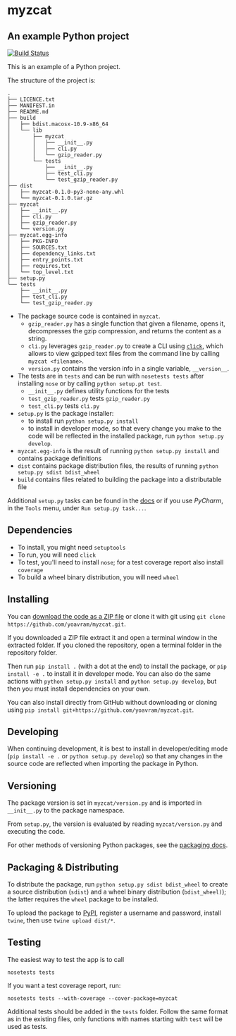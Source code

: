 # myzcat
## An example Python project

[![Build Status](https://travis-ci.org/yoavram/myzcat.svg?branch=master)](https://travis-ci.org/yoavram/myzcat)

This is an example of a Python project.

The structure of the project is:

```
.
├── LICENCE.txt
├── MANIFEST.in
├── README.md
├── build
│   ├── bdist.macosx-10.9-x86_64
│   └── lib
│       ├── myzcat
│       │   ├── __init__.py
│       │   ├── cli.py
│       │   └── gzip_reader.py
│       └── tests
│           ├── __init__.py
│           ├── test_cli.py
│           └── test_gzip_reader.py
├── dist
│   ├── myzcat-0.1.0-py3-none-any.whl
│   └── myzcat-0.1.0.tar.gz
├── myzcat
│   ├── __init__.py
│   ├── cli.py
│   ├── gzip_reader.py
│   └── version.py
├── myzcat.egg-info
│   ├── PKG-INFO
│   ├── SOURCES.txt
│   ├── dependency_links.txt
│   ├── entry_points.txt
│   ├── requires.txt
│   └── top_level.txt
├── setup.py
└── tests
    ├── __init__.py
    ├── test_cli.py
    └── test_gzip_reader.py
```

- The package source code is contained in `myzcat`.
  - `gzip_reader.py` has a single function that given a filename, opens it, decompresses the gzip compression, and returns the content as a string.
  - `cli.py` leverages `gzip_reader.py` to create a CLI using [`click`](http://click.pocoo.org), which allows to view gzipped text files from the command line by calling `myzcat <filename>`.
  - `version.py` contains the version info in a single variable, `__version__`.
- The tests are in `tests` and can be run with `nosetests tests` after installing `nose` or by calling `python setup.pt test`.
  - `__init__.py` defines utility functions for the tests
  - `test_gzip_reader.py` tests `gzip_reader.py`
  - `test_cli.py` tests `cli.py`
- `setup.py` is the package installer:
  - to install run `python setup.py install`
  - to install in developer mode, so that every change you make to the code will be reflected in the installed package, run `python setup.py develop`.
- `myzcat.egg-info` is the result of running `python setup.py install` and contains package definitions
- `dist` contains package distribution files, the results of running `python setup.py sdist bdist_wheel`
- `build` contains files related to building the package into a distributable file

Additional `setup.py` tasks can be found in the [docs](https://packaging.python.org) or if you use _PyCharm_, in the `Tools` menu, under `Run setup.py task...`.

## Dependencies

- To install, you might need `setuptools`
- To run, you will need `click`
- To test, you'll need to install `nose`; for a test coverage report also install `coverage`
- To build a wheel binary distribution, you will need `wheel`

## Installing

You can [download the code as a ZIP file](https://github.com/yoavram/myzcat/archive/master.zip) or clone it with git using `git clone https://github.com/yoavram/myzcat.git`. 

If you downloaded a ZIP file extract it and open a terminal window in the extracted folder.
If you cloned the repository, open a terminal folder in the repository folder.

Then run `pip install .` (with a dot at the end) to install the package, or `pip install -e .` to install it in developer mode. You can also do the same actions with `python setup.py install` and `python setup.py develop`, but then you must install dependencies on your own.

You can also install directly from GitHub without downloading or cloning using `pip install git+https://github.com/yoavram/myzcat.git`.

## Developing

When continuing development, it is best to install in developer/editing mode (`pip install -e .` or `python setup.py develop`) so that any changes in the source code are reflected when importing the package in Python.

## Versioning

The package version is set in `myzcat/version.py` and is imported in `__init__.py` to the package namespace. 

From `setup.py`, the version is evaluated by reading `myzcat/version.py` and executing the code.

For other methods of versioning Python packages, see the [packaging docs](https://packaging.python.org/single_source_version/#single-sourcing-the-version).

## Packaging & Distributing

To distribute the package, run `python setup.py sdist bdist_wheel` to create a source distribution (`sdist`) and a wheel binary distribution (`bdist_wheel)`); the latter requires the `wheel` package to be installed.

To upload the package to [PyPI](http://pypi.python.org), register a username and password, install `twine`, then use `twine upload dist/*`.

## Testing

The easiest way to test the app is to call 
```
nosetests tests
```

If you want a test coverage report, run:
```
nosetests tests --with-coverage --cover-package=myzcat
```

Additional tests should be added in the `tests` folder. 
Follow the same format as in the existing files, only functions with names starting with `test` will be used as tests.